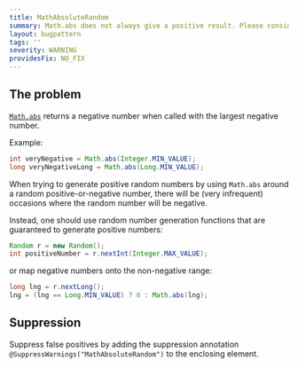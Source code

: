 ```yaml
---
title: MathAbsoluteRandom
summary: Math.abs does not always give a positive result. Please consider other methods for positive random numbers.
layout: bugpattern
tags: ''
severity: WARNING
providesFix: NO_FIX
---
```


<!--
*** AUTO-GENERATED, DO NOT MODIFY ***
To make changes, edit the @BugPattern annotation or the explanation in docs/bugpattern.
-->

## The problem
[`Math.abs`](https://docs.oracle.com/javase/8/docs/api/java/lang/Math.html#abs-long-)
returns a negative number when called with the largest negative number.

Example:

```java
int veryNegative = Math.abs(Integer.MIN_VALUE);
long veryNegativeLong = Math.abs(Long.MIN_VALUE);
```

When trying to generate positive random numbers by using `Math.abs` around a
random positive-or-negative number, there will be (very infrequent) occasions
where the random number will be negative.

Instead, one should use random number generation functions that are guaranteed
to generate positive numbers:

```java
Random r = new Random();
int positiveNumber = r.nextInt(Integer.MAX_VALUE);
```

or map negative numbers onto the non-negative range:

```java
long lng = r.nextLong();
lng = (lng == Long.MIN_VALUE) ? 0 : Math.abs(lng);
```

## Suppression
Suppress false positives by adding the suppression annotation `@SuppressWarnings("MathAbsoluteRandom")` to the enclosing element.
